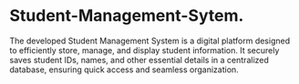 # Student-Management-Sytem.
The developed Student Management System is a digital platform designed to efficiently store, manage, and display student information. It securely saves student IDs, names, and other essential details in a centralized database, ensuring quick access and seamless organization.
